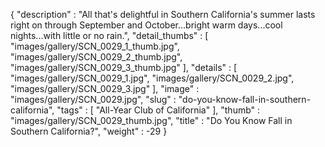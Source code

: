 {
  "description" : "All that's delightful in Southern California's summer lasts right on through September and October...bright warm days...cool nights...with little or no rain.",
  "detail_thumbs" : [
                       "images/gallery/SCN_0029_1_thumb.jpg",
                       "images/gallery/SCN_0029_2_thumb.jpg",
                       "images/gallery/SCN_0029_3_thumb.jpg"
                     ],
  "details" : [
                 "images/gallery/SCN_0029_1.jpg",
                 "images/gallery/SCN_0029_2.jpg",
                 "images/gallery/SCN_0029_3.jpg"
               ],
  "image" : "images/gallery/SCN_0029.jpg",
  "slug" : "do-you-know-fall-in-southern-california",
  "tags" : [
              "All-Year Club of California"
            ],
  "thumb" : "images/gallery/SCN_0029_thumb.jpg",
  "title" : "Do You Know Fall in Southern California?",
  "weight" : -29
}
